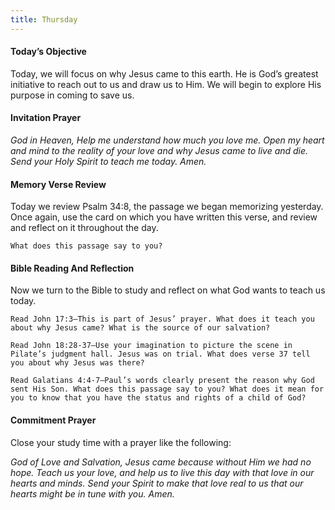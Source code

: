 ```yaml
---
title: Thursday
---
```


#### Today’s Objective

Today, we will focus on why Jesus came to this earth. He is God’s greatest initiative to reach out to us and draw us to Him. We will begin to explore His purpose in coming to save us.

#### Invitation Prayer

_God in Heaven, Help me understand how much you love me. Open my heart and mind to the reality of your love and why Jesus came to live and die. Send your Holy Spirit to teach me today. Amen._

#### Memory Verse Review

Today we review Psalm 34:8, the passage we began memorizing yesterday. Once again, use the card on which you have written this verse, and review and reflect on it throughout the day.

`What does this passage say to you?`

#### Bible Reading And Reflection

Now we turn to the Bible to study and reflect on what God wants to teach us today.

`Read John 17:3—This is part of Jesus’ prayer. What does it teach you about why Jesus came? What is the source of our salvation?`

`Read John 18:28-37—Use your imagination to picture the scene in Pilate’s judgment hall. Jesus was on trial. What does verse 37 tell you about why Jesus was there?`

`Read Galatians 4:4-7—Paul’s words clearly present the reason why God sent His Son. What does this passage say to you? What does it mean for you to know that you have the status and rights of a child of God?`

#### Commitment Prayer

Close your study time with a prayer like the following:

_God of Love and Salvation, Jesus came because without Him we had no hope. Teach us your love, and help us to live this day with that love in our hearts and minds. Send your Spirit to make that love real to us that our hearts might be in tune with you. Amen._